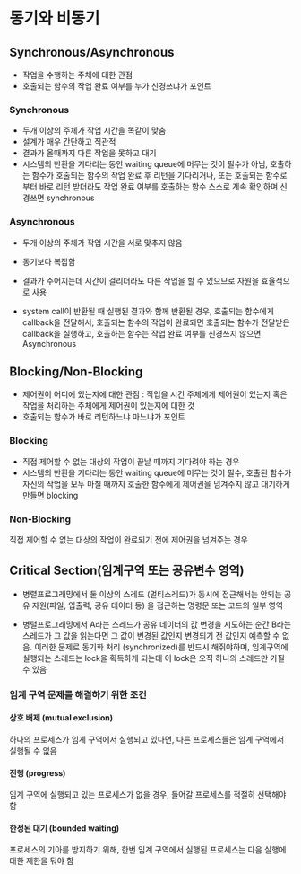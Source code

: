 # 동기와 비동기

## Synchronous/Asynchronous

- 작업을 수행하는 주체에 대한 관점
- 호출되는 함수의 작업 완료 여부를 누가 신경쓰냐가 포인트

### Synchronous

- 두개 이상의 주체가 작업 시간을 똑같이 맞춤
- 설계가 매우 간단하고 직관적
- 결과가 올때까지 다른 작업을 못하고 대기
- 시스템의 반환을 기다리는 동안 waiting queue에 머무는 것이 필수가 아님, 호출하는 함수가 호출되는 함수의 작업 완료 후 리턴을 기다리거나, 또는 호출되는 함수로부터 바로 리턴 받더라도 작업 완료 여부를 호출하는 함수 스스로 계속 확인하며 신경쓰면 synchronous

### Asynchronous

- 두개 이상의 주체가 작업 시간을 서로 맞추지 않음

- 동기보다 복잡함

- 결과가 주어지는데 시간이 걸리더라도 다른 작업을 할 수 있으므로 자원을 효율적으로 사용

- system call이 반환될 때 실행된 결과와 함께 반환될 경우, 호출되는 함수에게 callback을 전달해서, 호출되는 함수의 작업이 완료되면 호출되는 함수가 전달받은 callback을 실행하고, 호출하는 함수는 작업 완료 여부를 신경쓰지 않으면 Asynchronous

  

## Blocking/Non-Blocking

- 제어권이 어디에 있는지에 대한 관점 : 작업을 시킨 주체에게 제어권이 있는지 혹은 작업을 처리하는 주체에게 제어권이 있는지에 대한 것
- 호출되는 함수가 바로 리턴하느냐 마느냐가 포인트

### Blocking

- 직접 제어할 수 없는 대상의 작업이 끝날 때까지 기다려야 하는 경우
- 시스템의 반환을 기다리는 동안 waiting queue에 머무는 것이 필수, 호출된 함수가 자신의 작업을 모두 마칠 때까지 호출한 함수에게 제어권을 넘겨주지 않고 대기하게 만들면 blocking

### Non-Blocking

직접 제어할 수 없는 대상의 작업이 완료되기 전에 제어권을 넘겨주는 경우



## Critical Section(임계구역 또는 공유변수 영역)

- 병렬프로그래밍에서 둘 이상의 스레드 (멀티스레드)가 동시에 접근해서는 안되는 공유 자원(파일, 입출력, 공유 데이터 등) 을 접근하는 명령문 또는 코드의 일부 영역

- 병렬프로그래밍에서 A라는 스레드가 공유 데이터의 값 변경을 시도하는 순간 B라는 스레드가 그 값을 읽는다면 그 값이 변경된 값인지 변경되기 전 값인지 예측할 수 없음. 이러한 문제로 동기화 처리 (synchronized)를 반드시 해줘야하며, 임계구역에 실행되는 스레드는 lock을 획득하게 되는데 이 lock은 오직 하나의 스레드만 가질 수 있음

  

### 임계 구역 문제를 해결하기 위한 조건

#### 상호 배제 (mutual exclusion)

하나의 프로세스가 임계 구역에서 실행되고 있다면, 다른 프로세스들은 임계 구역에서 실행될 수 없음

#### 진행 (progress)

임계 구역에 실행되고 있는 프로세스가 없을 경우, 들어갈 프로세스를 적절히 선택해야 함

#### 한정된 대기 (bounded waiting)

프로세스의 기아를 방지하기 위해, 한번 임계 구역에서 실행된 프로세스는 다음 실행에 대한 제한을 둬야 함